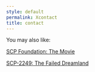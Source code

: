 ```yaml
---
style: default
permalink: Xcontact
title: contact
---
```

You may also like:

[SCP Foundation: The Movie](http://scp-wiki.net/scp-foundation-the-movie)

[SCP-2249: The Failed Dreamland](http://scp-wiki.net/scp-2249)
